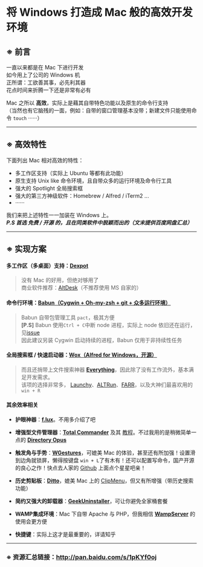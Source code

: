 # 将 Windows 打造成 Mac 般的高效开发环境

## ※ 前言
一直以来都是在 Mac 下进行开发  
如今用上了公司的 Windows 机  
正所谓：工欲善其事，必先利其器  
花点时间来折腾一下还是非常有必有  
  
Mac 之所以 **高效**，实际上是藉其自带特色功能以及原生的命令行支持  
（当然也有它脑残的一面，例如：自带的窗口管理基本没带；新建文件只能使用命令 ```touch``` ······）  
****

## ※ 高效特性
下面列出 Mac 相对高效的特性：  
* 多工作区支持（实际上 Ubuntu 等都有此功能）
* 原生支持 Unix like 命令环境，且自带众多的运行环境及命令行工具
* 强大的 Spotlight 全局搜索框
* 强大的第三方神级软件：Homebrew / Alfred / iTerm2 ...
* ······
  
我们来把上述特性一一加装在 Windows 上。  
***P.S 首选 免费 / 开源 的，且在同类软件中脱颖而出的（文末提供百度网盘汇总）***
****

## ※ 实现方案
#### 多工作区（多桌面）支持：**[Dexpot](http://dexpot.de/)**
> 没有 Mac 的好用，但绝对够用了  
> 商业软件推荐：[AltDesk](http://www.astonshell.com/altdesk/)（不推荐使用 MS 自家的）  
  
#### 命令行环境：**[Babun（Cygwin + Oh-my-zsh + git + 众多运行环境）](http://babun.github.io/)**
> Babun 自带包管理工具 ```pact```，极其方便  
> **[P.S]**  Babun 使用`Ctrl + C`中断 node 进程，实际上 node 依旧还在运行，见[issue](https://github.com/babun/babun/issues/391)  
> 因此建议另装 Cygwin 启动持续的进程，Babun 仅用于非持续性任务  
  
#### 全局搜索框 / 快速启动器：**[Wox（Alfred for Windows，开源）](http://www.getwox.com/)**
> 而且还捎带上文件搜索神器 **[Everything](http://www.voidtools.com/)**，因此除了没有工作流外，基本满足开发需求。  
> 该项的选择非常多， [Launchy](http://launchy.net/)、[ALTRun](https://code.google.com/archive/p/altrun/)、[FARR](http://www.donationcoder.com/Software/Mouser/findrun/index.html)，以及大神们最喜欢用的 ```win + R```  

#### 其余效率相关
- **护眼神器**：**[f.lux](https://justgetflux.com/)**。不用多介绍了吧  

- **增强型文件管理器**：**[Total Commander](http://www.ghisler.com/)** 及其 [教程](https://xbeta.info/studytc/index.htm)。不过我用的是稍微简单一点的 **[Directory Opus](http://www.gpsoft.com.au/)**  
  
- **触发角与手势**：**[WGestures](http://www.yingdev.com/projects/wgestures)**，可媲美 Mac 的体验，甚至还有所加强！设置滑到边角就锁屏，懒得按键盘 ```win + L```了有木有！还可以配置写命令，国产开源的良心之作！快点去人家的 [Github](https://github.com/yingDev/WGestures) 上面点个星星吧亲！  
  
- **历史剪贴板**：**[Ditto](http://ditto-cp.sourceforge.net/)**，媲美 Mac 上的 [ClipMenu](http://www.clipmenu.com/)，但又有所增强（带历史搜索功能）  
  
- **简约又强大的卸载器**：**[GeekUninstaller](http://www.geekuninstaller.com/)**，可让你避免全家桶套餐  
  
- **WAMP集成环境**：Mac 下自带 Apache 与 PHP，但我相信 **[WampServer](http://www.wampserver.com/)** 的使用会更方便  
  
- **快捷键**：实际上这才是最重要的，详请知乎  
****

### ※ 资源汇总链接：http://pan.baidu.com/s/1pKYf0oj  
